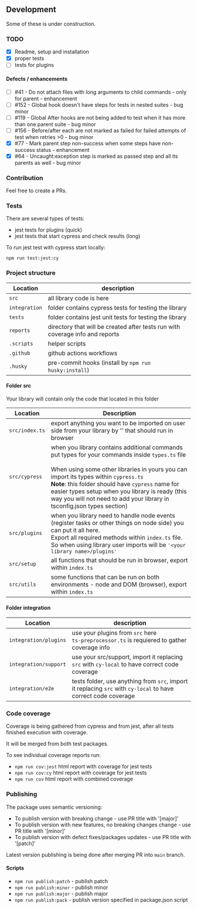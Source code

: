 
## Development
Some of these is under construction.

### TODO
- [x] Readme, setup and installation
- [x] proper tests
- [ ] tests for plugins

#### Defects / enhancements
- [ ] #41 - Do not attach files with long arguments to child commands - only for parent - enhancement
- [ ] #152 - Global hook doesn't have steps for tests in nested suites - bug minor
- [ ] #119 - Global After hooks are not being added to test when it has more than one parent suite - bug minor
- [ ] #156 - Before/after each are not marked as failed for failed attempts of test when retries >0 - bug minor
- [x] #77 - Mark parent step non-success when some steps have non-success status - enhancement
- [x] #64 - Uncaught:exception step is marked as passed step and all its parents as well - bug minor

### Contribution
Feel free to create a PRs.

### Tests
There are several types of tests:
- jest tests for plugins (quick)
- jest tests that start cypress and check results (long)

To run jest test with cypress start locally:
```shell
npm run test:jest:cy
```

### Project structure

| Location      | description                                                                   |
|---------------|-------------------------------------------------------------------------------|
| `src`         | all library code is here                                                      |
| `integration` | folder contains cypress tests for testing the library                         |
| `tests`       | folder contains jest unit tests for testing the library                       |
| `reports`     | directory that will be created after tests run with coverage info and reports |
| `.scripts`    | helper scripts                                                                |
| `.github`     | github actions workflows                                                      |
| `.husky`      | pre-commit hooks (install by `npm run husky:install`)                         |

#### Folder src
Your library will contain only the code that located in this folder

| Location       | Description                                                                                                                                                                                                                                                                                                                                                                              |
|----------------|------------------------------------------------------------------------------------------------------------------------------------------------------------------------------------------------------------------------------------------------------------------------------------------------------------------------------------------------------------------------------------------|
| `src/index.ts` | export anything you want to be imported on user side from your library by '<your library name>' that should run in browser                                                                                                                                                                                                                                                               |
| `src/cypress`  | when you library contains additional commands put types for your commands inside `types.ts` file </br></br> When using some other libraries in yours you can import its types within `cypress.ts`</br>**Note**: this folder should have `cypress` name for easier types setup when you library is ready (this way you will not need to add your library in tsconfig.json types section)  |
| `src/plugins`  | when you library need to handle node events (register tasks or other things on node side) you can put it all here. <br/>Export all required methods within `index.ts` file. <br/>So when using library user imports will be `'<your library name>/plugins'`                                                                                                                              |
| `src/setup`    | all functions that should be run in browser, export within `index.ts`                                                                                                                                                                                                                                                                                                                    |
| `src/utils`    | some functions that can be run on both environments - node and DOM (browser), export within `index.ts`                                                                                                                                                                                                                                                                                   |

#### Folder integration
| Location                           | description                                                                                                                                                                                                                                                 |
|------------------------------------|-------------------------------------------------------------------------------------------------------------------------------------------------------------------------------------------------------------------------------------------------------------|
| `integration/plugins`              | use your plugins from `src` here<br/>`ts-preprocessor.ts` is requiered to gather coverage info                                                                                                                                                                |
| `integration/support`              | use your src/support, import it replacing `src` with `cy-local` to have correct code coverage                                                                                                                                                               |
| `integration/e2e`                  | tests folder, use anything from `src`, import it replacing `src` with `cy-local` to have correct code coverage                                                                                                                                              |


### Code coverage
Coverage is being gathered from cypress and from jest, after all tests finished execution with coverage.

It will be merged from both test packages.

To see individual coverage reports run:
- `npm run cov:jest`  html report with coverage for jest tests
- `npm run cov:cy`  html report with coverage for jest tests
- `npm run cov`  html report with combined coverage

### Publishing
The package uses semantic versioning: 
 - To publish version with breaking change - use PR title with '[major]'
 - To publish version with new features, no breaking changes change - use PR title with '[minor]'
 - To publish version with defect fixes/packages updates - use PR title with '[patch]'

Latest version publishing is being done after merging PR into `main` branch.

#### Scripts
- `npm run publish:patch` - publish patch
- `npm run publish:minor` - publish minor
- `npm run publish:major` - publish major
- `npm run publish:pack` -  publish version specified in package.json script
